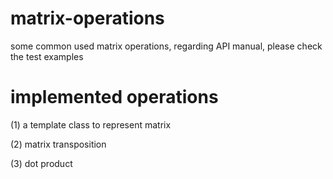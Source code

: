 # matrix-operations
some common used matrix operations, regarding API manual, please check the test examples

# implemented operations
(1) a template class to represent matrix

(2) matrix transposition

(3) dot product
